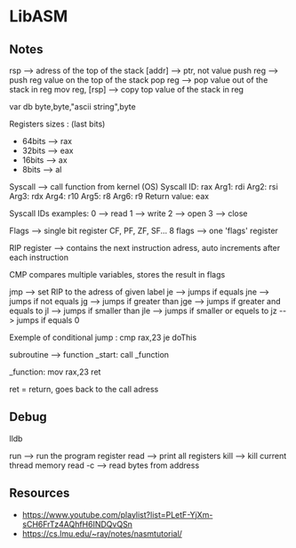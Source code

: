 # LibASM

## Notes

rsp --> adress of the top of the stack
[addr] --> ptr, not value
push reg --> push reg value on the top of the stack
pop reg --> pop value out of the stack in reg
mov reg, [rsp] --> copy top value of the stack in reg

var db byte,byte,"ascii string",byte

Registers sizes :
(last bits)
- 64bits --> rax
- 32bits --> eax
- 16bits --> ax
- 8bits --> al

Syscall --> call function from kernel (OS)
Syscall ID: rax
Arg1: rdi
Arg2: rsi
Arg3: rdx
Arg4: r10
Arg5: r8
Arg6: r9
Return value: eax

Syscall IDs examples:
0 --> read
1 --> write
2 --> open
3 --> close

Flags --> single bit register
CF, PF, ZF, SF... 8 flags --> one 'flags' register 

RIP register --> contains the next instruction adress, auto increments after each instruction

CMP compares multiple variables, stores the result in flags

jmp <label> --> set RIP to the adress of given label
je --> jumps if equals
jne --> jumps if not equals
jg --> jumps if greater than
jge --> jumps if greater and equals to
jl --> jumps if smaller than
jle --> jumps if smaller or equels to
jz --> jumps if equals 0

Exemple of conditional jump :
cmp rax,23
je doThis

subroutine --> function
\_start:
	call \_function

\_function:
	mov rax,23
	ret

ret = return, goes back to the call adress

## Debug

lldb <binary file>

run --> run the program
register read --> print all registers
kill --> kill current thread
memory read -c<bytes> <memory> --> read <bytes> bytes from address <memory>

## Resources
- https://www.youtube.com/playlist?list=PLetF-YjXm-sCH6FrTz4AQhfH6INDQvQSn
- https://cs.lmu.edu/~ray/notes/nasmtutorial/
